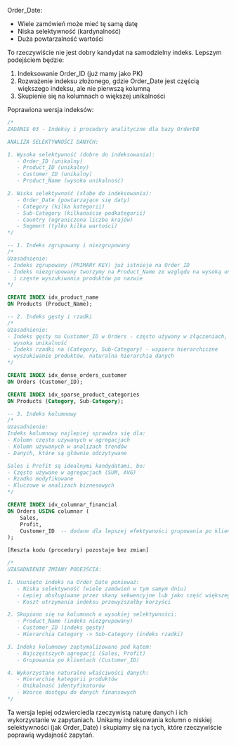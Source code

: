 Order_Date:
- Wiele zamówień może mieć tę samą datę
- Niska selektywność (kardynalność)
- Duża powtarzalność wartości

To rzeczywiście nie jest dobry kandydat na samodzielny indeks. Lepszym podejściem będzie:

1. Indeksowanie Order_ID (już mamy jako PK)
2. Rozważenie indeksu złożonego, gdzie Order_Date jest częścią większego indeksu, ale nie pierwszą kolumną
3. Skupienie się na kolumnach o większej unikalności

Poprawiona wersja indeksów:

```sql
/*
ZADANIE 03 - Indeksy i procedury analityczne dla bazy OrderDB

ANALIZA SELEKTYWNOŚCI DANYCH:

1. Wysoka selektywność (dobre do indeksowania):
   - Order_ID (unikalny)
   - Product_ID (unikalny)
   - Customer_ID (unikalny)
   - Product_Name (wysoka unikalność)

2. Niska selektywność (słabe do indeksowania):
   - Order_Date (powtarzające się daty)
   - Category (kilka kategorii)
   - Sub-Category (kilkanaście podkategorii)
   - Country (ograniczona liczba krajów)
   - Segment (tylko kilka wartości)
*/

-- 1. Indeks zgrupowany i niezgrupowany
/*
Uzasadnienie:
- Indeks zgrupowany (PRIMARY KEY) już istnieje na Order_ID
- Indeks niezgrupowany tworzymy na Product_Name ze względu na wysoką unikalność
  i częste wyszukiwania produktów po nazwie
*/

CREATE INDEX idx_product_name 
ON Products (Product_Name);

-- 2. Indeks gęsty i rzadki
/*
Uzasadnienie:
- Indeks gęsty na Customer_ID w Orders - często używany w złączeniach,
  wysoka unikalność
- Indeks rzadki na (Category, Sub-Category) - wspiera hierarchiczne 
  wyszukiwanie produktów, naturalna hierarchia danych
*/

CREATE INDEX idx_dense_orders_customer
ON Orders (Customer_ID);

CREATE INDEX idx_sparse_product_categories 
ON Products (Category, Sub-Category);

-- 3. Indeks kolumnowy
/*
Uzasadnienie:
Indeks kolumnowy najlepiej sprawdza się dla:
- Kolumn często używanych w agregacjach
- Kolumn używanych w analizach trendów
- Danych, które są głównie odczytywane

Sales i Profit są idealnymi kandydatami, bo:
- Często używane w agregacjach (SUM, AVG)
- Rzadko modyfikowane
- Kluczowe w analizach biznesowych
*/

CREATE INDEX idx_columnar_financial 
ON Orders USING columnar (
    Sales,
    Profit,
    Customer_ID  -- dodane dla lepszej efektywności grupowania po klientach
);

[Reszta kodu (procedury) pozostaje bez zmian]

/*
UZASADNIENIE ZMIANY PODEJŚCIA:

1. Usunięto indeks na Order_Date ponieważ:
   - Niska selektywność (wiele zamówień w tym samym dniu)
   - Lepiej obsługiwane przez skany sekwencyjne lub jako część większego indeksu
   - Koszt utrzymania indeksu przewyższałby korzyści

2. Skupiono się na kolumnach o wysokiej selektywności:
   - Product_Name (indeks niezgrupowany)
   - Customer_ID (indeks gęsty)
   - Hierarchia Category -> Sub-Category (indeks rzadki)

3. Indeks kolumnowy zoptymalizowano pod kątem:
   - Najczęstszych agregacji (Sales, Profit)
   - Grupowania po klientach (Customer_ID)

4. Wykorzystano naturalne właściwości danych:
   - Hierarchię kategorii produktów
   - Unikalność identyfikatorów
   - Wzorce dostępu do danych finansowych
*/
```

Ta wersja lepiej odzwierciedla rzeczywistą naturę danych i ich wykorzystanie w zapytaniach. Unikamy indeksowania kolumn o niskiej selektywności (jak Order_Date) i skupiamy się na tych, które rzeczywiście poprawią wydajność zapytań.